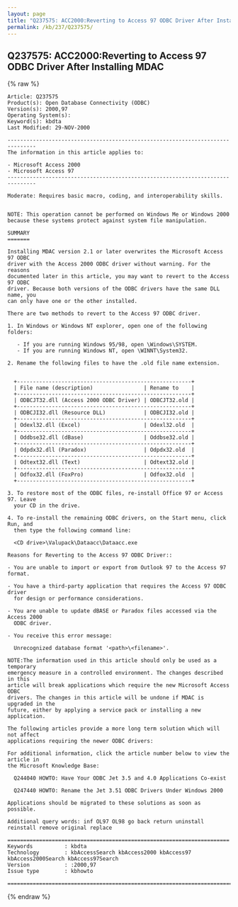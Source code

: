 ```yaml
---
layout: page
title: "Q237575: ACC2000:Reverting to Access 97 ODBC Driver After Installing MDAC"
permalink: /kb/237/Q237575/
---
```


## Q237575: ACC2000:Reverting to Access 97 ODBC Driver After Installing MDAC

{% raw %}

	Article: Q237575
	Product(s): Open Database Connectivity (ODBC)
	Version(s): 2000,97
	Operating System(s): 
	Keyword(s): kbdta
	Last Modified: 29-NOV-2000
	
	-------------------------------------------------------------------------------
	The information in this article applies to:
	
	- Microsoft Access 2000 
	- Microsoft Access 97 
	-------------------------------------------------------------------------------
	
	Moderate: Requires basic macro, coding, and interoperability skills.
	
	
	NOTE: This operation cannot be performed on Windows Me or Windows 2000 because these systems protect against system file manipulation.
	
	SUMMARY
	=======
	
	Installing MDAC version 2.1 or later overwrites the Microsoft Access 97 ODBC
	driver with the Access 2000 ODBC driver without warning. For the reasons
	documented later in this article, you may want to revert to the Access 97 ODBC
	driver. Because both versions of the ODBC drivers have the same DLL name, you
	can only have one or the other installed.
	
	There are two methods to revert to the Access 97 ODBC driver.
	
	1. In Windows or Windows NT explorer, open one of the following folders:
	
	   - If you are running Windows 95/98, open \Windows\SYSTEM.
	   - If you are running Windows NT, open \WINNT\System32.
	
	2. Rename the following files to have the .old file name extension.
	
	  
	  +-------------------------------------------------------+
	  | File name (description)                | Rename to    | 
	  +-------------------------------------------------------+
	  | ODBCJT32.dll (Access 2000 ODBC Driver) | ODBCJT32.old | 
	  +-------------------------------------------------------+
	  | ODBCJI32.dll (Resource DLL)            | ODBCJI32.old | 
	  +-------------------------------------------------------+
	  | Odexl32.dll (Excel)                    | Odexl32.old  | 
	  +-------------------------------------------------------+
	  | Oddbse32.dll (dBase)                   | Oddbse32.old | 
	  +-------------------------------------------------------+
	  | Odpdx32.dll (Paradox)                  | Odpdx32.old  | 
	  +-------------------------------------------------------+
	  | Odtext32.dll (Text)                    | Odtext32.old | 
	  +-------------------------------------------------------+
	  | Odfox32.dll (FoxPro)                   | Odfox32.old  | 
	  +-------------------------------------------------------+
	
	3. To restore most of the ODBC files, re-install Office 97 or Access 97. Leave
	  your CD in the drive.
	
	4. To re-install the remaining ODBC drivers, on the Start menu, click Run, and
	  then type the following command line:
	
	  <CD drive>\Valupack\Dataacc\Dataacc.exe
	
	Reasons for Reverting to the Access 97 ODBC Driver::
	
	- You are unable to import or export from Outlook 97 to the Access 97 format.
	
	- You have a third-party application that requires the Access 97 ODBC driver
	  for design or performance considerations.
	
	- You are unable to update dBASE or Paradox files accessed via the Access 2000
	  ODBC driver.
	
	- You receive this error message:
	
	  Unrecognized database format '<path>\<filename>'.
	
	NOTE:The information used in this article should only be used as a temporary
	emergency measure in a controlled environment. The changes described in this
	article will break applications which require the new Microsoft Access ODBC
	drivers. The changes in this article will be undone if MDAC is upgraded in the
	future, either by applying a service pack or installing a new application.
	
	The following articles provide a more long term solution which will not affect
	applications requiring the newer ODBC drivers:
	
	For additional information, click the article number below to view the article in
	the Microsoft Knowledge Base:
	
	  Q244040 HOWTO: Have Your ODBC Jet 3.5 and 4.0 Applications Co-exist
	
	  Q247440 HOWTO: Rename the Jet 3.51 ODBC Drivers Under Windows 2000
	
	Applications should be migrated to these solutions as soon as possible.
	
	Additional query words: inf OL97 OL98 go back return uninstall reinstall remove original replace
	
	======================================================================
	Keywords          : kbdta 
	Technology        : kbAccessSearch kbAccess2000 kbAccess97 kbAccess2000Search kbAccess97Search
	Version           : :2000,97
	Issue type        : kbhowto
	
	=============================================================================
	

{% endraw %}
